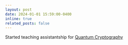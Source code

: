 ```yaml
---
layout: post
date: 2024-01-01 15:59:00-0400
inline: true
related_posts: false
---
```


Started teaching assistantship for [Quantum Cryptography](https://sites.google.com/view/qipengliu/cse190?authuser=0) 